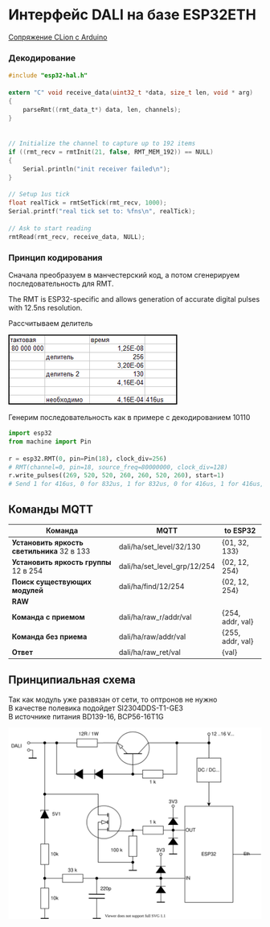 # Интерфейс DALI на базе ESP32ETH

[Сопряжение CLion c Arduino](../clion_arduino/readme.md)

### Декодирование

```c
#include "esp32-hal.h"

extern "C" void receive_data(uint32_t *data, size_t len, void * arg)
{
    parseRmt((rmt_data_t*) data, len, channels);
}


// Initialize the channel to capture up to 192 items
if ((rmt_recv = rmtInit(21, false, RMT_MEM_192)) == NULL)
{
    Serial.println("init receiver failed\n");
}

// Setup 1us tick
float realTick = rmtSetTick(rmt_recv, 1000);
Serial.printf("real tick set to: %fns\n", realTick);

// Ask to start reading
rmtRead(rmt_recv, receive_data, NULL);

```


### Принцип кодирования

Сначала преобразуем в манчестерский код, а потом сгенерируем последовательность для RMT.

The RMT is ESP32-specific and allows generation of accurate digital pulses with 12.5ns resolution.

Рассчитываем делитель

![](tact_rmt.png)

Генерим последовательность как в примере с декодированием 10110


```python
import esp32
from machine import Pin

r = esp32.RMT(0, pin=Pin(18), clock_div=256)
# RMT(channel=0, pin=18, source_freq=80000000, clock_div=128)
r.write_pulses((269, 520, 520, 260, 260, 520, 260), start=1) 
# Send 1 for 416us, 0 for 832us, 1 for 832us, 0 for 416us, 1 for 416us, 0 for 832us, 1 for 416us
```

## Команды MQTT

Команда | MQTT | to ESP32
|----|----|----|
**Установить яркость светильника** 32 в 133 | dali/ha/set_level/32/130      | {01, 32, 133}
**Установить яркость группы** 12 в 254      | dali/ha/set_level_grp/12/254  | {02, 12, 254}
**Поиск существующих модулей**     | dali/ha/find/12/254  | {02, 12, 254}
**RAW** |
**Команда с приемом**     | dali/ha/raw_r/addr/val  | {254, addr, val}
**Команда без приема**    | dali/ha/raw/addr/val | {255, addr, val}
**Ответ**    | dali/ha/raw_ret/val | {val}




## Принципиальная схема

Так как модуль уже развязан от сети, то оптронов не нужно  
В качестве полевика подойдет SI2304DDS-T1-GE3  
В источнике питания BD139-16, BCP56-16T1G



![](esp_interface.svg)


